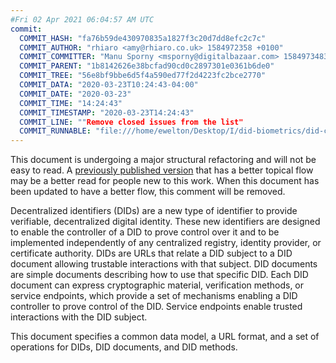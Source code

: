 ```yaml
---
#Fri 02 Apr 2021 06:04:57 AM UTC
commit:
  COMMIT_HASH: "fa76b59de430970835a1827f3c20d7dd8efc2c7c"
  COMMIT_AUTHOR: "rhiaro <amy@rhiaro.co.uk> 1584972358 +0100"
  COMMIT_COMMITTER: "Manu Sporny <msporny@digitalbazaar.com> 1584973483 -0400"
  COMMIT_PARENT: "1b8142626e38bcfad90cd0c2897301e0361b6de0"
  COMMIT_TREE: "56e8bf9bbe6d5f4a590ed77f2d4223fc2bce2770"
  COMMIT_DATA: "2020-03-23T10:24:43-04:00"
  COMMIT_DATE: "2020-03-23"
  COMMIT_TIME: "14:24:43"
  COMMIT_TIMESTAMP: "2020-03-23T14:24:43"
  COMMIT_LINE: ""Remove closed issues from the list"
  COMMIT_RUNNABLE: "file:///home/ewelton/Desktop/I/did-biometrics/did-core-dataset/analysis/gitinfo/fa76b59de430970835a1827f3c20d7dd8efc2c7c/snapshot/index.html"
---
```


<section id="abstract">
<p class="issue">
This document is undergoing a major structural refactoring and will not be easy
to read. A <a href="https://www.w3.org/TR/2019/WD-did-core-20191209/">previously
published version</a> that has a better topical flow may be a better read for
people new to this work. When this document has been updated to have a
better flow, this comment will be removed.
    </p>
<p>
<a>Decentralized identifiers</a> (DIDs) are a new type of identifier to
provide verifiable, decentralized digital identity. These new identifiers are
designed to enable the controller of a <a>DID</a> to prove control over
it and to be implemented independently of any centralized registry, identity
provider, or certificate authority. <a>DIDs</a> are URLs that relate a
<a>DID subject</a> to a <a>DID document</a> allowing trustable interactions with
that subject. <a>DID documents</a> are simple documents describing how to use
that specific <a>DID</a>. Each <a>DID document</a> can express cryptographic
material, verification methods, or <a>service endpoints</a>, which provide a
set of mechanisms enabling a <a>DID controller</a> to prove control of the
<a>DID</a>. <a>Service endpoints</a> enable trusted interactions with the
<a>DID subject</a>.
    </p>
<p>
This document specifies a common data model, a URL format, and a set of
operations for <a>DIDs</a>, <a>DID documents</a>, and <a>DID methods</a>.
    </p>
</section>
